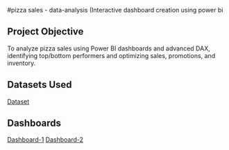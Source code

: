 #pizza sales - data-analysis (Interactive dashboard creation using power bi
## Project Objective
To analyze pizza sales using Power BI dashboards and advanced DAX, identifying top/bottom performers and optimizing sales, promotions, and inventory.


## Datasets Used
<a href="https://github.com/nagadhanush1158-rgb/data-analysis-dashboard/blob/main/pizza_sales.csv">Dataset</a>

## Dashboards
<a href="https://github.com/nagadhanush1158-rgb/data-analysis-dashboard/blob/main/pizza%20dashboard%20sc-1.jpg">Dashboard-1</a>
<a href="https://github.com/nagadhanush1158-rgb/data-analysis-dashboard/blob/main/pizza-dashborad%20sc-2.jpg">Dashboard-2</a>
